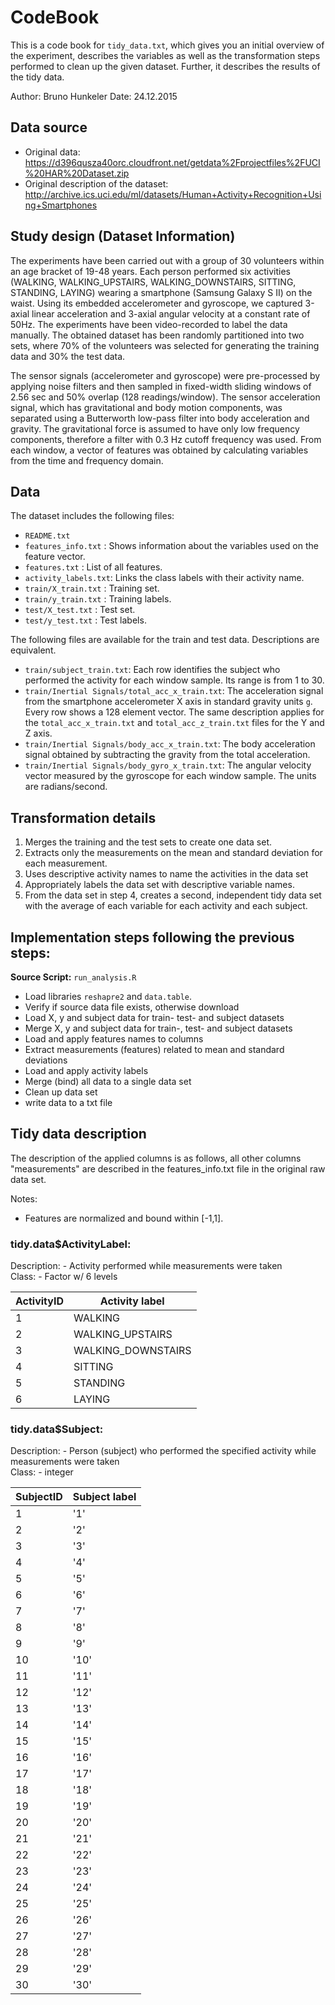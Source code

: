 # CodeBook
This is a code book for `tidy_data.txt`, which gives you an initial overview of the experiment, describes the variables as well as the 
transformation steps performed to clean up the given dataset. Further, it describes the results of the tidy data.

Author: Bruno Hunkeler 
Date:   24.12.2015

## Data source
* Original data: https://d396qusza40orc.cloudfront.net/getdata%2Fprojectfiles%2FUCI%20HAR%20Dataset.zip
* Original description of the dataset: http://archive.ics.uci.edu/ml/datasets/Human+Activity+Recognition+Using+Smartphones

## Study design (Dataset Information)
The experiments have been carried out with a group of 30 volunteers within an age bracket of 19-48 years. Each person performed six activities (WALKING, WALKING_UPSTAIRS, WALKING_DOWNSTAIRS, SITTING, STANDING, LAYING) wearing a smartphone (Samsung Galaxy S II) on the waist. Using its embedded accelerometer and gyroscope, we captured 3-axial linear acceleration and 3-axial angular velocity at a constant rate of 50Hz. The experiments have been video-recorded to label the data manually. The obtained dataset has been randomly partitioned into two sets, where 70% of the volunteers was selected for generating the training data and 30% the test data.

The sensor signals (accelerometer and gyroscope) were pre-processed by applying noise filters and then sampled in fixed-width sliding windows of 2.56 sec and 50% overlap (128 readings/window). The sensor acceleration signal, which has gravitational and body motion components, was separated using a Butterworth low-pass filter into body acceleration and gravity. The gravitational force is assumed to have only low frequency components, therefore a filter with 0.3 Hz cutoff frequency was used. From each window, a vector of features was obtained by calculating variables from the time and frequency domain.

## Data
The dataset includes the following files:

- `README.txt`
- `features_info.txt`  : Shows information about the variables used on the feature vector.
- `features.txt`       : List of all features.
- `activity_labels.txt`: Links the class labels with their activity name.
- `train/X_train.txt`  : Training set.
- `train/y_train.txt`  : Training labels.
- `test/X_test.txt`    : Test set.
- `test/y_test.txt`    : Test labels.

The following files are available for the train and test data. Descriptions are equivalent.

- `train/subject_train.txt`: Each row identifies the subject who performed the activity for each window sample. Its range is from 1 to 30.
- `train/Inertial Signals/total_acc_x_train.txt`: The acceleration signal from the smartphone accelerometer X axis in standard gravity units `g`. Every row shows a 128 element vector. 
   The same description applies for the `total_acc_x_train.txt` and `total_acc_z_train.txt` files for the Y and Z axis.
- `train/Inertial Signals/body_acc_x_train.txt`: The body acceleration signal obtained by subtracting the gravity from the total acceleration.
- `train/Inertial Signals/body_gyro_x_train.txt`: The angular velocity vector measured by the gyroscope for each window sample. The units are radians/second.

## Transformation details
1. Merges the training and the test sets to create one data set.
2. Extracts only the measurements on the mean and standard deviation for each measurement.
3. Uses descriptive activity names to name the activities in the data set
4. Appropriately labels the data set with descriptive variable names.
5. From the data set in step 4, creates a second, independent tidy data set with the average of each variable for each activity and each subject.

## Implementation steps following the previous steps:
**Source Script:** `run_analysis.R` 

* Load libraries `reshapre2` and `data.table`.
* Verify if source data file exists, otherwise download 
* Load X, y and subject data for train- test- and subject datasets
* Merge X, y and subject data for train-, test- and subject datasets
* Load and apply features names to columns
* Extract measurements (features) related to mean and standard deviations
* Load and apply activity labels
* Merge (bind) all data to a single data set
* Clean up data set
* write data to a txt file


## Tidy data description
The description of the applied columns is as follows, all other columns "measurements" are described in the features_info.txt file 
in the original raw data set.

Notes:   
- Features are normalized and bound within [-1,1].  

### tidy.data$ActivityLabel:

Description:  - Activity performed while measurements were taken  
Class:        - Factor w/ 6 levels 

ActivityID  | Activity label
------------|------------------------------
1           | WALKING
2           | WALKING_UPSTAIRS
3           | WALKING_DOWNSTAIRS
4           | SITTING
5           | STANDING
6           | LAYING

### tidy.data$Subject: 
Description:   - Person (subject) who performed the specified activity while measurements were taken   
Class:         - integer 

SubjectID   | Subject label
------------|------------------------------
1           | '1'
2           | '2'
3           | '3'
4           | '4'
5           | '5'
6           | '6'
7           | '7'  
8           | '8'   
9           | '9' 
10          | '10' 
11          | '11'  
12          | '12'
13          | '13' 
14          | '14' 
15          | '15' 
16          | '16' 
17          | '17' 
18          | '18' 
19          | '19' 
20          | '20' 
21          | '21'  
22          | '22'  
23          | '23' 
24          | '24' 
25          | '25' 
26          | '26' 
27          | '27' 
28          | '28' 
29          | '29'
30          | '30'

